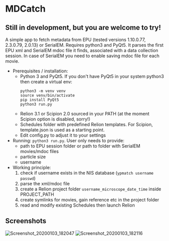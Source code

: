 # MDCatch
## Still in development, but you are welcome to try!
A simple app to fetch metadata from EPU (tested versions 1.10.0.77, 2.3.0.79, 2.0.13) or SerialEM. Requires python3 and PyQt5.
It parses the first EPU xml and SerialEM mdoc file it finds, associated with a data collection session. In case of SerialEM you need to enable saving mdoc file for each movie.

* Prerequisites / installation:
  - Python 3 and PyQt5. If you don't have PyQt5 in your system python3 then create a virtual env:
    ```
    python3 -m venv venv
    source venv/bin/activate
    pip install PyQt5
    python3 run.py
    ```
  - Relion 3.1 or Scipion 2.0 sourced in your PATH (at the moment Scipion option is disabled, sorry!)
  - Schedules folder with predefined Relion templates. For Scipion, template.json is used as a starting point.
  - Edit config.py to adjust it to your settings
* Running: `python3 run.py`. User only needs to provide: 
  - path to EPU session folder or path to folder with SerialEM movies/mdoc files
  - particle size
  - username
* Working principle:
  1. check if username exists in the NIS database (`ypmatch username passwd`)
  2. parse the xml/mdoc file
  3. create a Relion project folder `username_microscope_date_time` inside PROJECT_PATH
  4. create symlinks for movies, gain reference etc in the project folder
  5. read and modify existing Schedules then launch Relion


## Screenshots

![Screenshot_20200103_182047](https://user-images.githubusercontent.com/6952870/71741099-e2c6d200-2e55-11ea-9c98-66a14dc8cb2e.png)
![Screenshot_20200103_182116](https://user-images.githubusercontent.com/6952870/71741103-e5292c00-2e55-11ea-95c3-4cf51de7382c.png)

